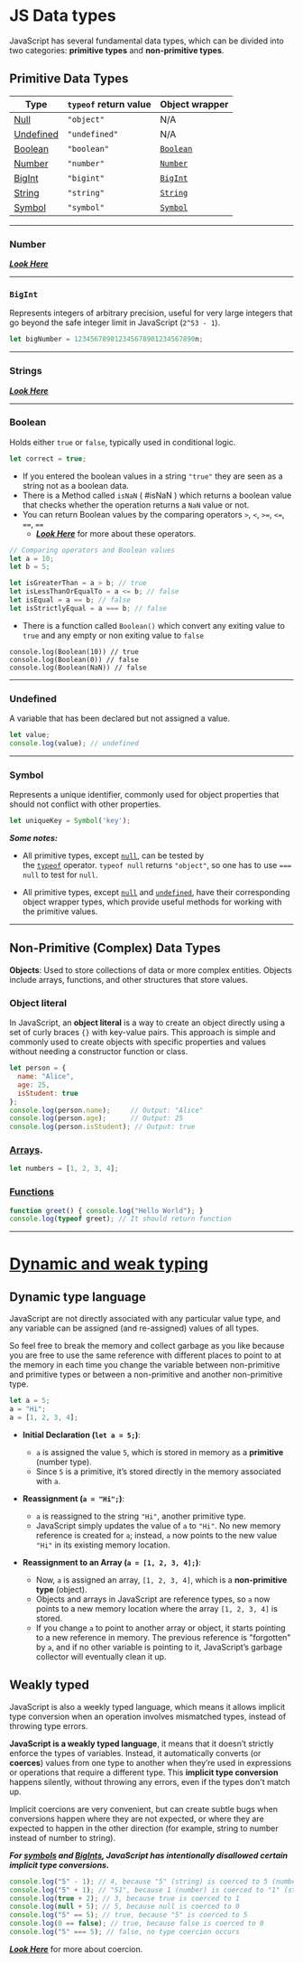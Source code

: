 
# JS Data types

JavaScript has several fundamental data types, which can be divided into two categories: **primitive types** and **non-primitive types**.

## Primitive Data Types

| Type                                                                                                | `typeof` return value | Object wrapper                                                                                        |
| --------------------------------------------------------------------------------------------------- | --------------------- | ----------------------------------------------------------------------------------------------------- |
| [Null](https://developer.mozilla.org/en-US/docs/Web/JavaScript/Data_structures#null_type)           | `"object"`            | N/A                                                                                                   |
| [Undefined](https://developer.mozilla.org/en-US/docs/Web/JavaScript/Data_structures#undefined_type) | `"undefined"`         | N/A                                                                                                   |
| [Boolean](https://developer.mozilla.org/en-US/docs/Web/JavaScript/Data_structures#boolean_type)     | `"boolean"`           | [`Boolean`](https://developer.mozilla.org/en-US/docs/Web/JavaScript/Reference/Global_Objects/Boolean) |
| [Number](https://developer.mozilla.org/en-US/docs/Web/JavaScript/Data_structures#number_type)       | `"number"`            | [`Number`](https://developer.mozilla.org/en-US/docs/Web/JavaScript/Reference/Global_Objects/Number)   |
| [BigInt](https://developer.mozilla.org/en-US/docs/Web/JavaScript/Data_structures#bigint_type)       | `"bigint"`            | [`BigInt`](https://developer.mozilla.org/en-US/docs/Web/JavaScript/Reference/Global_Objects/BigInt)   |
| [String](https://developer.mozilla.org/en-US/docs/Web/JavaScript/Data_structures#string_type)       | `"string"`            | [`String`](https://developer.mozilla.org/en-US/docs/Web/JavaScript/Reference/Global_Objects/String)   |
| [Symbol](https://developer.mozilla.org/en-US/docs/Web/JavaScript/Data_structures#symbol_type)       | `"symbol"`            | [`Symbol`](https://developer.mozilla.org/en-US/docs/Web/JavaScript/Reference/Global_Objects/Symbol)   |

---
### **Number**
[***Look Here***](Numerical.md)

---
### **`BigInt`**
Represents integers of arbitrary precision, useful for very large integers that go beyond the safe integer limit in JavaScript (`2^53 - 1`).
```js
let bigNumber = 123456789012345678901234567890n;
```
---
### Strings
[***Look Here***](Strings.md)

---
### **Boolean**
Holds either `true` or `false`, typically used in conditional logic.
```js
let correct = true;
```

- If you entered the boolean values in a string `"true"` they are seen as a string not as a boolean data.
- There is a Method called `isNaN` ( #isNaN ) which returns a boolean value that checks whether the operation returns a `NaN` value or not. 
- You can return Boolean values by the comparing operators `>`, `<`, `>=`, `<=`, `==`, `==` 
	- [***Look Here***](Comparison_And_Logical_Operators.md) for more about these operators.
```js
// Comparing operators and Boolean values
let a = 10;
let b = 5;

let isGreaterThan = a > b; // true
let isLessThanOrEqualTo = a <= b; // false
let isEqual = a == b; // false
let isStrictlyEqual = a === b; // false
```
- There is a function called `Boolean()` which convert any exiting value to `true` and any empty or non exiting value to `false`
```JS
console.log(Boolean(10)) // true
console.log(Boolean(0)) // false
console.log(Boolean(NaN)) // false
```

---

### **Undefined**
A variable that has been declared but not assigned a value.
```js
let value;
console.log(value); // undefined
```

---
### **Symbol**
Represents a unique identifier, commonly used for object properties that should not conflict with other properties.
```js
let uniqueKey = Symbol('key');
```

***Some notes:***
- All primitive types, except [`null`](https://developer.mozilla.org/en-US/docs/Web/JavaScript/Reference/Operators/null), can be tested by the [`typeof`](https://developer.mozilla.org/en-US/docs/Web/JavaScript/Reference/Operators/typeof) operator. `typeof null` returns `"object"`, so one has to use `=== null` to test for `null`.

- All primitive types, except [`null`](https://developer.mozilla.org/en-US/docs/Web/JavaScript/Reference/Operators/null) and [`undefined`](https://developer.mozilla.org/en-US/docs/Web/JavaScript/Reference/Global_Objects/undefined), have their corresponding object wrapper types, which provide useful methods for working with the primitive values.

---

## Non-Primitive (Complex) Data Types

**Objects**: Used to store collections of data or more complex entities. Objects include arrays, functions, and other structures that store values.

### **Object literal**
In JavaScript, an **object literal** is a way to create an object directly using a set of curly braces `{}` with key-value pairs. This approach is simple and commonly used to create objects with specific properties and values without needing a constructor function or class.
```js
let person = {
  name: "Alice",
  age: 25,
  isStudent: true
};
console.log(person.name);     // Output: "Alice"
console.log(person.age);      // Output: 25
console.log(person.isStudent); // Output: true
```

### **[Arrays](Arrays.md)**.
```js
let numbers = [1, 2, 3, 4];
```

### **[Functions](../Functions/Functions.md)**
```js
function greet() { console.log("Hello World"); }
console.log(typeof greet); // It should return function
```


---
# [Dynamic and weak typing](https://developer.mozilla.org/en-US/docs/Web/JavaScript/Data_structures#dynamic_and_weak_typing)

## Dynamic type language

JavaScript are not directly associated with any particular value type, and any variable can be assigned (and re-assigned) values of all types. 

So feel free to break the memory and collect garbage as you like because you are free to use the same reference with different places to point to at the memory in each time you change the variable between non-primitive and primitive types or between a non-primitive and another non-primitive type.

```js
let a = 5;
a = "Hi";
a = [1, 2, 3, 4];
```

- **Initial Declaration (`let a = 5;`)**:
    
    - `a` is assigned the value `5`, which is stored in memory as a **primitive** (number type).
    - Since `5` is a primitive, it’s stored directly in the memory associated with `a`.
- **Reassignment (`a = "Hi";`)**:
    
    - `a` is reassigned to the string `"Hi"`, another primitive type.
    - JavaScript simply updates the value of `a` to `"Hi"`. No new memory reference is created for `a`; instead, `a` now points to the new value `"Hi"` in its existing memory location.
- **Reassignment to an Array (`a = [1, 2, 3, 4];`)**:
    
    - Now, `a` is assigned an array, `[1, 2, 3, 4]`, which is a **non-primitive type** (object).
    - Objects and arrays in JavaScript are reference types, so `a` now points to a new memory location where the array `[1, 2, 3, 4]` is stored.
    - If you change `a` to point to another array or object, it starts pointing to a new reference in memory. The previous reference is "forgotten" by `a`, and if no other variable is pointing to it, JavaScript’s garbage collector will eventually clean it up.


## Weakly typed

JavaScript is also a weekly typed language, which means it allows implicit type conversion when an operation involves mismatched types, instead of throwing type errors.

**JavaScript is a weakly typed language**, it means that it doesn’t strictly enforce the types of variables. Instead, it automatically converts (or **coerces**) values from one type to another when they’re used in expressions or operations that require a different type. This **implicit type conversion** happens silently, without throwing any errors, even if the types don't match up.

Implicit coercions are very convenient, but can create subtle bugs when conversions happen where they are not expected, or where they are expected to happen in the other direction (for example, string to number instead of number to string). 

***For [symbols](https://developer.mozilla.org/en-US/docs/Web/JavaScript/Data_structures#symbol_type) and [BigInts](https://developer.mozilla.org/en-US/docs/Web/JavaScript/Data_structures#bigint_type), JavaScript has intentionally disallowed certain implicit type conversions.***

```js
console.log("5" - 1); // 4, because "5" (string) is coerced to 5 (number)
console.log("5" + 1); // "51", because 1 (number) is coerced to "1" (string)
console.log(true + 2); // 3, because true is coerced to 1
console.log(null + 5); // 5, because null is coerced to 0
console.log("5" == 5); // true, because "5" is coerced to 5
console.log(0 == false); // true, because false is coerced to 0
console.log("5" === 5); // false, no type coercion occurs
```

[***Look Here***](Coercion.md) for more about coercion.
